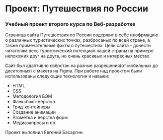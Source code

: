 # Проект: Путешествия по России

### Учебный проект второго курса по Веб-разработке

Страница сайта Путешествия по России содержит в себе инофрмацию о различных туристических точках, разбросаных по всей стране, а также примечательные факты о путешестиях. Цель сайта - донести читателям весь туристический потенциал нашей страны на примере непохожих друг на друга, но очень красивых и интересных местах.

Сайт был адаптивно свёрстан на разные разрешения(от мобильных до десктопных) с макета на Figma. При работе над проектом были использованы следующие технологии и навыки:

- HTML
- CSS
- Методология БЭМ
- Флексбокс-вёрстка
- Грид-контейнеры
- Создание анимации
- Разметка и вёрстка форм
- Медиазапросы и пр.

Проект выполнил Евгений Басаргин.
